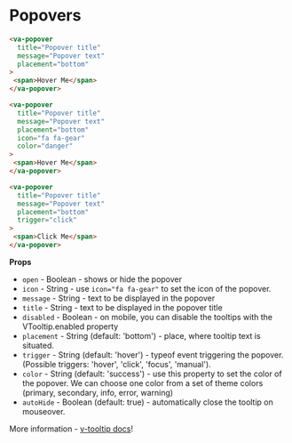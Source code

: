 # Popovers

```html
<va-popover
  title="Popover title"
  message="Popover text"
  placement="bottom"
>
 <span>Hover Me</span>
</va-popover>

<va-popover
  title="Popover title"
  message="Popover text"
  placement="bottom"
  icon="fa fa-gear"
  color="danger"
>
 <span>Hover Me</span>
</va-popover>

<va-popover
  title="Popover title"
  message="Popover text"
  placement="bottom"
  trigger="click"
>
 <span>Click Me</span>
</va-popover>
```  

**Props**
* `open` - Boolean - shows or hide the popover
* `icon` - String - use `icon="fa fa-gear"` to set the icon of the popover.
* `message` - String - text to be displayed in the popover
* `title` - String - text to be displayed in the popover title
* `disabled` - Boolean - on mobile, you can disable the tooltips with the VTooltip.enabled property
* `placement` - String (default: 'bottom') - place, where tooltip text is situated.
* `trigger` - String (default: 'hover') - typeof event triggering the popover. (Possible triggers: 'hover', 'click', 'focus', 'manual').
* `color` - String (default: 'success') - use this property to set the color of the popover. We can choose one color from a set of theme colors (primary, secondary, info, error, warning)
* `autoHide` - Boolean (default: true) - automatically close the tooltip on mouseover.

More information - [v-tooltip docs](https://github.com/Akryum/v-tooltip)!
